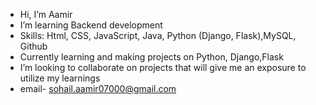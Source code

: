 -  Hi, I’m Aamir
-  I’m learning Backend development
-  Skills: Html, CSS, JavaScript, Java, Python (Django, Flask),MySQL, Github
-  Currently learning and making projects on Python, Django,Flask
-  I’m looking to collaborate on projects that will give me an exposure to utilize my learnings
-  email- sohail.aamir07000@gmail.com   



